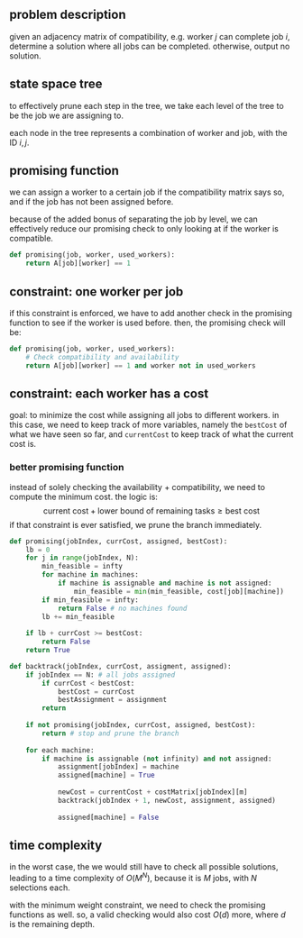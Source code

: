 ## problem description
given an adjacency matrix of compatibility, e.g. worker $j$ can complete job $i$, determine a solution where all jobs can be completed. otherwise, output no solution.
## state space tree
to effectively prune each step in the tree, we take each level of the tree to be the job we are assigning to. 

each node in the tree represents a combination of worker and job, with the ID $i, j$.

## promising function
we can assign a worker to a certain job if the compatibility matrix says so, and if the job has not been assigned before. 

because of the added bonus of separating the job by level, we can effectively reduce our promising check to only looking at if the worker is compatible.

```python
def promising(job, worker, used_workers): 
	return A[job][worker] == 1
```
## constraint: one worker per job
if this constraint is enforced, we have to add another check in the promising function to see if the worker is used before. then, the promising check will be:

```python
def promising(job, worker, used_workers): 
	# Check compatibility and availability 
	return A[job][worker] == 1 and worker not in used_workers
```

## constraint: each worker has a cost
goal: to minimize the cost while assigning all jobs to different workers. in this case, we need to keep track of more variables, namely the `bestCost` of what we have seen so far, and `currentCost` to keep track of what the current cost is.
### better promising function
instead of solely checking the availability + compatibility, we need to compute the minimum cost. the logic is: $$\text{current cost} + \text{lower bound of remaining tasks} \geq \text{best cost}
$$
if that constraint is ever satisfied, we prune the branch immediately.

```python
def promising(jobIndex, currCost, assigned, bestCost):
	lb = 0
	for j in range(jobIndex, N):
		min_feasible = infty
		for machine in machines:
			if machine is assignable and machine is not assigned:
				min_feasible = min(min_feasible, cost[job][machine])
		if min_feasible = infty:
			return False # no machines found
		lb += min_feasible
		
	if lb + currCost >= bestCost:
		return False
	return True
```

```python
def backtrack(jobIndex, currCost, assigment, assigned):
	if jobIndex == N: # all jobs assigned
		if currCost < bestCost:
			bestCost = currCost
			bestAssignment = assignment
		return
		
	if not promising(jobIndex, currCost, assigned, bestCost):
		return # stop and prune the branch
		
	for each machine:
		if machine is assignable (not infinity) and not assigned:
			assignment[jobIndex] = machine
			assigned[machine] = True
			
			newCost = currentCost + costMatrix[jobIndex][m]
			backtrack(jobIndex + 1, newCost, assignment, assigned)
			
			assigned[machine] = False
```
## time complexity
in the worst case, the we would still have to check all possible solutions, leading to a time complexity of $O(M^N)$, because it is $M$ jobs, with $N$ selections each.

with the minimum weight constraint, we need to check the promising functions as well. so, a valid checking would also cost $O(d)$ more, where $d$ is the remaining depth.
